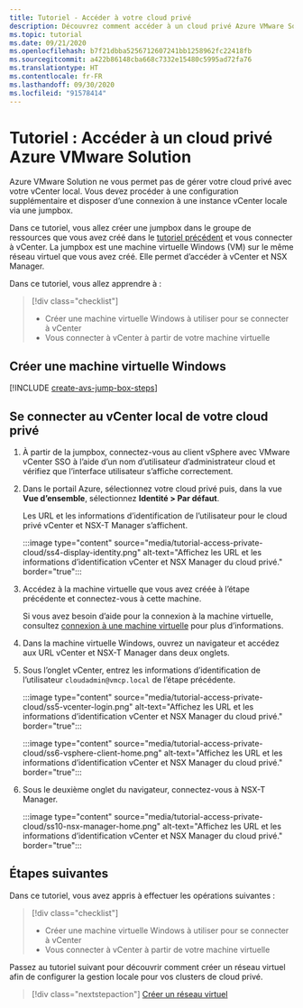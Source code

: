 ```yaml
---
title: Tutoriel - Accéder à votre cloud privé
description: Découvrez comment accéder à un cloud privé Azure VMware Solution
ms.topic: tutorial
ms.date: 09/21/2020
ms.openlocfilehash: b7f21dbba5256712607241bb1258962fc22418fb
ms.sourcegitcommit: a422b86148cba668c7332e15480c5995ad72fa76
ms.translationtype: HT
ms.contentlocale: fr-FR
ms.lasthandoff: 09/30/2020
ms.locfileid: "91578414"
---
```

# <a name="tutorial-access-an-azure-vmware-solution-private-cloud"></a>Tutoriel : Accéder à un cloud privé Azure VMware Solution

Azure VMware Solution ne vous permet pas de gérer votre cloud privé avec votre vCenter local. Vous devez procéder à une configuration supplémentaire et disposer d’une connexion à une instance vCenter locale via une jumpbox. 

Dans ce tutoriel, vous allez créer une jumpbox dans le groupe de ressources que vous avez créé dans le [tutoriel précédent](tutorial-configure-networking.md) et vous connecter à vCenter. La jumpbox est une machine virtuelle Windows (VM) sur le même réseau virtuel que vous avez créé.  Elle permet d’accéder à vCenter et NSX Manager. 

Dans ce tutoriel, vous allez apprendre à :

> [!div class="checklist"]
> * Créer une machine virtuelle Windows à utiliser pour se connecter à vCenter
> * Vous connecter à vCenter à partir de votre machine virtuelle

## <a name="create-a-new-windows-virtual-machine"></a>Créer une machine virtuelle Windows

[!INCLUDE [create-avs-jump-box-steps](includes/create-jump-box-steps.md)]

## <a name="connect-to-the-local-vcenter-of-your-private-cloud"></a>Se connecter au vCenter local de votre cloud privé

1. À partir de la jumpbox, connectez-vous au client vSphere avec VMware vCenter SSO à l’aide d’un nom d’utilisateur d’administrateur cloud et vérifiez que l’interface utilisateur s’affiche correctement.

1. Dans le portail Azure, sélectionnez votre cloud privé puis, dans la vue **Vue d’ensemble**, sélectionnez **Identité > Par défaut**. 

   Les URL et les informations d’identification de l’utilisateur pour le cloud privé vCenter et NSX-T Manager s’affichent.

   :::image type="content" source="media/tutorial-access-private-cloud/ss4-display-identity.png" alt-text="Affichez les URL et les informations d’identification vCenter et NSX Manager du cloud privé." border="true":::

1. Accédez à la machine virtuelle que vous avez créée à l’étape précédente et connectez-vous à cette machine. 

   Si vous avez besoin d’aide pour la connexion à la machine virtuelle, consultez [connexion à une machine virtuelle](../virtual-machines/windows/connect-logon.md#connect-to-the-virtual-machine) pour plus d’informations.

1. Dans la machine virtuelle Windows, ouvrez un navigateur et accédez aux URL vCenter et NSX-T Manager dans deux onglets. 

1. Sous l’onglet vCenter, entrez les informations d’identification de l’utilisateur `cloudadmin@vmcp.local` de l’étape précédente.

   :::image type="content" source="media/tutorial-access-private-cloud/ss5-vcenter-login.png" alt-text="Affichez les URL et les informations d’identification vCenter et NSX Manager du cloud privé." border="true":::

   :::image type="content" source="media/tutorial-access-private-cloud/ss6-vsphere-client-home.png" alt-text="Affichez les URL et les informations d’identification vCenter et NSX Manager du cloud privé." border="true":::

1. Sous le deuxième onglet du navigateur, connectez-vous à NSX-T Manager.

   :::image type="content" source="media/tutorial-access-private-cloud/ss10-nsx-manager-home.png" alt-text="Affichez les URL et les informations d’identification vCenter et NSX Manager du cloud privé." border="true":::



## <a name="next-steps"></a>Étapes suivantes

Dans ce tutoriel, vous avez appris à effectuer les opérations suivantes :

> [!div class="checklist"]
> * Créer une machine virtuelle Windows à utiliser pour se connecter à vCenter
> * Vous connecter à vCenter à partir de votre machine virtuelle

Passez au tutoriel suivant pour découvrir comment créer un réseau virtuel afin de configurer la gestion locale pour vos clusters de cloud privé.

> [!div class="nextstepaction"]
> [Créer un réseau virtuel](tutorial-configure-networking.md)


